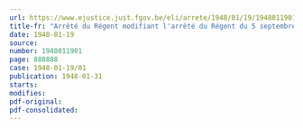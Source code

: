 ```yaml
---
url: https://www.ejustice.just.fgov.be/eli/arrete/1948/01/19/1948011901/justel
title-fr: "Arrêté du Régent modifiant l'arrêté du Régent du 5 septembre 1946 portant fixation du cadre organique et des barèmes du personnel du Ministère des Communications (Administration de la Marine)"
date: 1948-01-19
source:
number: 1948011901
page: 888888
case: 1948-01-19/01
publication: 1948-01-31
starts:
modifies:
pdf-original:
pdf-consolidated:
---
```


